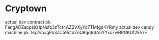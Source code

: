 # Cryptown

actual dev contract pk: FangADZappzjG1pNsfo3zTct4AZ2VXyYq7TMfgd4YRmy
actual dev candy machine pk: 9q2vhJgPo3ZC59ctdZoQ8gq84A5YYxc7wBPGKUf2EVrF